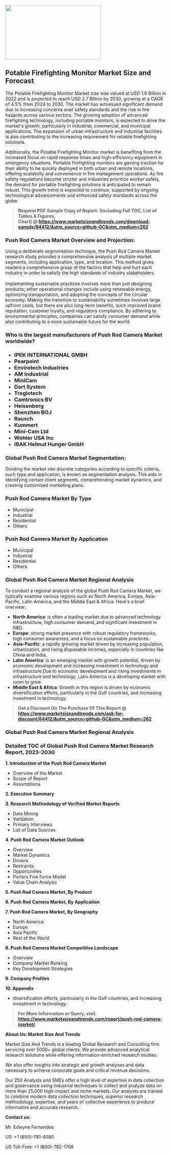 <p><img class="alignnone size-medium wp-image-20088" src="https://ffe5etoiles.com/wp-content/uploads/2024/12/MST1-300x171.png" alt="" width="300" height="171" /></p><h2>Potable Firefighting Monitor Market Size and Forecast</h2><p>The Potable Firefighting Monitor Market size was valued at USD 1.9 Billion in 2022 and is projected to reach USD 2.7 Billion by 2030, growing at a CAGR of 4.5% from 2024 to 2030. The market has witnessed significant demand due to increasing concerns over safety standards and the rise in fire hazards across various sectors. The growing adoption of advanced firefighting technology, including portable monitors, is expected to drive the market's growth, particularly in industrial, commercial, and municipal applications. The expansion of urban infrastructure and industrial facilities is also contributing to the increasing requirement for reliable firefighting solutions.</p><p>Additionally, the Potable Firefighting Monitor market is benefiting from the increased focus on rapid response times and high-efficiency equipment in emergency situations. Portable firefighting monitors are gaining traction for their ability to be quickly deployed in both urban and remote locations, offering scalability and convenience in fire management operations. As fire safety regulations become stricter and industries prioritize worker safety, the demand for portable firefighting solutions is anticipated to remain robust. This growth trend is expected to continue, supported by ongoing technological advancements and enhanced safety standards across the globe.</p></p><blockquote id="" class=""><strong>Request PDF Sample Copy of Report: (Including Full TOC, List of Tables &amp; Figures, Chart)&nbsp;@&nbsp;<strong><a href="https://www.marketsizeandtrends.com/download-sample/84412/&utm_source=github-GC&utm_medium=262" target="_blank">https://www.marketsizeandtrends.com/download-sample/84412/&utm_source=github-GC&utm_medium=262</a></strong></strong></blockquote><h3 id="" class="">Push Rod Camera Market&nbsp;Overview and Projection:</h3><p id="" class="">Using a deliberate segmentation technique, the Push Rod Camera Market research study provides a comprehensive analysis of multiple market segments, including application, type, and location. This method gives readers a comprehensive grasp of the factors that help and hurt each industry in order to satisfy the high standards of industry stakeholders. <br /> <br />Implementing sustainable practices involves more than just designing products; other operational changes include using renewable energy, optimizing transportation, and adopting the concepts of the circular economy. Making the transition to sustainability sometimes involves large upfront costs, but there are also long-term benefits, such improved brand reputation, customer loyalty, and regulatory compliance. By adhering to environmental principles, companies can satisfy consumer demand while also contributing to a more sustainable future for the world.</p><h3 id="" class="">Who is the largest manufacturers of&nbsp;Push Rod Camera Market worldwide?</h3><h3 class=""><p><ul><li>IPEK INTERNATIONAL GMBH </li><li> Pearpoint </li><li> Envirotech Industries </li><li> AM Industrial </li><li> MiniCam </li><li> Dart System </li><li> Troglotech </li><li> Camtronics BV </li><li> Heisenberg </li><li> Shenzhen BOJ </li><li> Rausch </li><li> Kummert </li><li> Mini-Cam Ltd </li><li> Wohler USA Inc </li><li> IBAK Helmut Hunger GmbH</li></ul></p></h3><h3 id="" class="">Global&nbsp;Push Rod Camera Market Segmentation:</h3><p id="" class="">Dividing the market into discrete categories according to specific criteria, such type and application, is known as segmentation analysis. This aids in identifying certain client segments, comprehending market dynamics, and creating customized marketing plans.</p><h3 id="" class="">Push Rod Camera Market&nbsp;By Type</h3><p><p><ul><li>Municipal </li><li> Industrial </li><li> Residential </li><li> Others</p></li></ul></p></p><h3 id="" class="">Push Rod Camera Market&nbsp;By Application</h3><p class=""><p><ul><li>Municipal </li><li> Industrial </li><li> Residential </li><li> Others</li></ul></p></p><h3 id="" class="">Global Push Rod Camera Market Regional Analysis</h3><p id="" class="">To conduct a regional analysis of the global Push Rod Camera Market, we typically examine various regions such as North America, Europe, Asia-Pacific, Latin America, and the Middle East &amp; Africa. Here's a brief overview:</p><ul><li><strong>North America</strong>: is often a leading market due to advanced technology infrastructure, high consumer demand, and significant investment in R&amp;D.</li><li><strong>Europe</strong>: strong market presence with robust regulatory frameworks, high consumer awareness, and a focus on sustainable practices.</li><li><strong>Asia-Pacific</strong>: a rapidly growing market driven by increasing population, urbanization, and rising disposable incomes, especially in countries like China and India.</li><li><strong>Latin America</strong>: is an emerging market with growth potential, driven by economic development and increasing investment in technology and infrastructure.Due to economic development and rising investments in infrastructure and technology, Latin America is a developing market with room to grow.</li><li><strong>Middle East &amp; Africa</strong>: Growth in this region is driven by economic diversification efforts, particularly in the Gulf countries, and increasing investment in technology.</li></ul><blockquote id="" class=""><strong>Get a Discount On The Purchase Of This Report @ <strong><a href="https://www.marketsizeandtrends.com/ask-for-discount/84412/&utm_source=github-GC&utm_medium=262" target="_blank">https://www.marketsizeandtrends.com/ask-for-discount/84412/&utm_source=github-GC&utm_medium=262</a></strong></strong></blockquote><h3 id="" class="">Global Push Rod Camera Market Regional Analysis</h3><h3 id="" class="">Detailed TOC of Global Push Rod Camera Market Research Report, 2023-2030</h3><p id="" class=""><strong>1. Introduction of the Push Rod Camera Market</strong></p><ul><li>Overview of the Market</li><li>Scope of Report</li><li>Assumptions</li></ul><p id="" class=""><strong>2. Executive Summary</strong></p><p id="" class=""><strong>3. Research Methodology of Verified Market Reports</strong></p><ul><li>Data Mining</li><li>Validation</li><li>Primary Interviews</li><li>List of Data Sources</li></ul><p id="" class=""><strong>4. Push Rod Camera Market Outlook</strong></p><ul><li>Overview</li><li>Market Dynamics</li><li>Drivers</li><li>Restraints</li><li>Opportunities</li><li>Porters Five Force Model</li><li>Value Chain Analysis</li></ul><p id="" class=""><strong>5. Push Rod Camera Market, By Product</strong></p><p id="" class=""><strong>6. Push Rod Camera Market, By Application</strong></p><p id="" class=""><strong>7. Push Rod Camera Market, By Geography</strong></p><ul><li>North America</li><li>Europe</li><li>Asia Pacific</li><li>Rest of the World</li></ul><p id="" class=""><strong>8. Push Rod Camera Market Competitive Landscape</strong></p><ul><li>Overview</li><li>Company Market Ranking</li><li>Key Development Strategies</li></ul><p id="" class=""><strong>9. Company Profiles</strong></p><p id="" class=""><strong>10. Appendix</strong></p><ul><li>diversification efforts, particularly in the Gulf countries, and increasing investment in technology.</li></ul><blockquote id="" class=""><strong>For More Information or Query, visit <strong><strong><a href="https://www.marketsizeandtrends.com/report/push-rod-camera-market/" target="_blank">https://www.marketsizeandtrends.com/report/push-rod-camera-market/</a></strong></strong></strong></blockquote><p id="" class=""><strong>About Us: Market Size And Trends</strong></p><p id="" class="">Market Size And Trends is a leading Global Research and Consulting firm servicing over 5000+ global clients. We provide advanced analytical research solutions while offering information-enriched research studies.</p><p id="" class="">We also offer insights into strategic and growth analyses and data necessary to achieve corporate goals and critical revenue decisions.</p><p id="" class="">Our 250 Analysts and SMEs offer a high level of expertise in data collection and governance using industrial techniques to collect and analyze data on more than 25,000 high-impact and niche markets. Our analysts are trained to combine modern data collection techniques, superior research methodology, expertise, and years of collective experience to produce informative and accurate research.</p><p id="" class=""><strong>Contact us:</strong></p><p id="" class="">Mr. Edwyne Fernandes</p><p id="" class="">US: +1 (650)-781-4080</p><p id="" class="">US Toll-Free: +1 (800)-782-1768</p>
